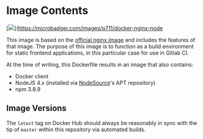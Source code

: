 # Image Contents

[![](https://images.microbadger.com/badges/image/p711/docker-nginx-node.svg)](https://microbadger.com/images/p711/docker-nginx-node

This image is based on the [official nginx image](https://hub.docker.com/_/nginx/) and includes the features of that image.
The purpose of this image is to function as a build environment for static frontend applications, in this particular case for use in Gitlab CI.

At the time of writing, this Dockerfile results in an image that also contains:

* Docker client
* NodeJS 4.x (installed via [NodeSource](https://github.com/nodesource/distributions#debinstall)'s APT repository)
* npm 3.8.9

## Image Versions

The `latest` tag on Docker Hub should always be reasonably in sync with the tip of `master` within this repository via automated builds. 


